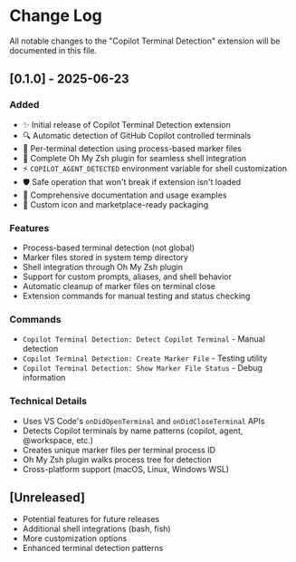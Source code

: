# Change Log

All notable changes to the "Copilot Terminal Detection" extension will be documented in this file.

## [0.1.0] - 2025-06-23

### Added
- ✨ Initial release of Copilot Terminal Detection extension
- 🔍 Automatic detection of GitHub Copilot controlled terminals
- 🎯 Per-terminal detection using process-based marker files
- 🐚 Complete Oh My Zsh plugin for seamless shell integration
- ⚡ `COPILOT_AGENT_DETECTED` environment variable for shell customization
- 🛡️ Safe operation that won't break if extension isn't loaded
- 📝 Comprehensive documentation and usage examples
- 🎨 Custom icon and marketplace-ready packaging

### Features
- Process-based terminal detection (not global)
- Marker files stored in system temp directory
- Shell integration through Oh My Zsh plugin
- Support for custom prompts, aliases, and shell behavior
- Automatic cleanup of marker files on terminal close
- Extension commands for manual testing and status checking

### Commands
- `Copilot Terminal Detection: Detect Copilot Terminal` - Manual detection
- `Copilot Terminal Detection: Create Marker File` - Testing utility
- `Copilot Terminal Detection: Show Marker File Status` - Debug information

### Technical Details
- Uses VS Code's `onDidOpenTerminal` and `onDidCloseTerminal` APIs
- Detects Copilot terminals by name patterns (copilot, agent, @workspace, etc.)
- Creates unique marker files per terminal process ID
- Oh My Zsh plugin walks process tree for detection
- Cross-platform support (macOS, Linux, Windows WSL)

## [Unreleased]
- Potential features for future releases
- Additional shell integrations (bash, fish)
- More customization options
- Enhanced terminal detection patterns